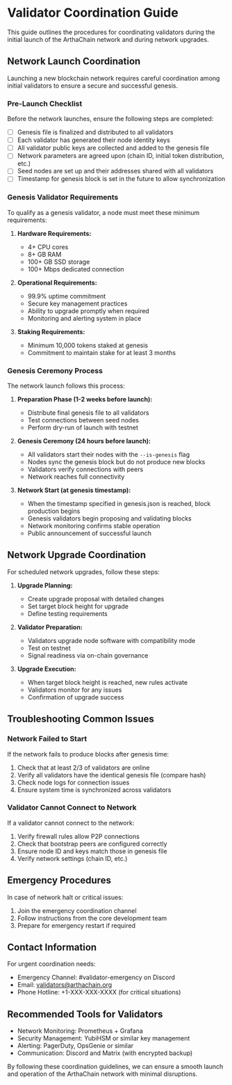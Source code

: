 # Validator Coordination Guide

This guide outlines the procedures for coordinating validators during the initial launch of the ArthaChain network and during network upgrades.

## Network Launch Coordination

Launching a new blockchain network requires careful coordination among initial validators to ensure a secure and successful genesis.

### Pre-Launch Checklist

Before the network launches, ensure the following steps are completed:

- [ ] Genesis file is finalized and distributed to all validators
- [ ] Each validator has generated their node identity keys
- [ ] All validator public keys are collected and added to the genesis file
- [ ] Network parameters are agreed upon (chain ID, initial token distribution, etc.)
- [ ] Seed nodes are set up and their addresses shared with all validators
- [ ] Timestamp for genesis block is set in the future to allow synchronization

### Genesis Validator Requirements

To qualify as a genesis validator, a node must meet these minimum requirements:

1. **Hardware Requirements:**
   - 4+ CPU cores
   - 8+ GB RAM
   - 100+ GB SSD storage
   - 100+ Mbps dedicated connection

2. **Operational Requirements:**
   - 99.9% uptime commitment
   - Secure key management practices
   - Ability to upgrade promptly when required
   - Monitoring and alerting system in place

3. **Staking Requirements:**
   - Minimum 10,000 tokens staked at genesis
   - Commitment to maintain stake for at least 3 months

### Genesis Ceremony Process

The network launch follows this process:

1. **Preparation Phase (1-2 weeks before launch):**
   - Distribute final genesis file to all validators
   - Test connections between seed nodes
   - Perform dry-run of launch with testnet

2. **Genesis Ceremony (24 hours before launch):**
   - All validators start their nodes with the `--is-genesis` flag
   - Nodes sync the genesis block but do not produce new blocks
   - Validators verify connections with peers
   - Network reaches full connectivity

3. **Network Start (at genesis timestamp):**
   - When the timestamp specified in genesis.json is reached, block production begins
   - Genesis validators begin proposing and validating blocks
   - Network monitoring confirms stable operation
   - Public announcement of successful launch

## Network Upgrade Coordination

For scheduled network upgrades, follow these steps:

1. **Upgrade Planning:**
   - Create upgrade proposal with detailed changes
   - Set target block height for upgrade
   - Define testing requirements

2. **Validator Preparation:**
   - Validators upgrade node software with compatibility mode
   - Test on testnet
   - Signal readiness via on-chain governance

3. **Upgrade Execution:**
   - When target block height is reached, new rules activate
   - Validators monitor for any issues
   - Confirmation of upgrade success

## Troubleshooting Common Issues

### Network Failed to Start

If the network fails to produce blocks after genesis time:

1. Check that at least 2/3 of validators are online
2. Verify all validators have the identical genesis file (compare hash)
3. Check node logs for connection issues
4. Ensure system time is synchronized across validators

### Validator Cannot Connect to Network

If a validator cannot connect to the network:

1. Verify firewall rules allow P2P connections
2. Check that bootstrap peers are configured correctly
3. Ensure node ID and keys match those in genesis file
4. Verify network settings (chain ID, etc.)

## Emergency Procedures

In case of network halt or critical issues:

1. Join the emergency coordination channel
2. Follow instructions from the core development team
3. Prepare for emergency restart if required

## Contact Information

For urgent coordination needs:

- Emergency Channel: #validator-emergency on Discord
- Email: validators@arthachain.org
- Phone Hotline: +1-XXX-XXX-XXXX (for critical situations)

## Recommended Tools for Validators

- Network Monitoring: Prometheus + Grafana
- Security Management: YubiHSM or similar key management
- Alerting: PagerDuty, OpsGenie or similar
- Communication: Discord and Matrix (with encrypted backup)

By following these coordination guidelines, we can ensure a smooth launch and operation of the ArthaChain network with minimal disruptions. 